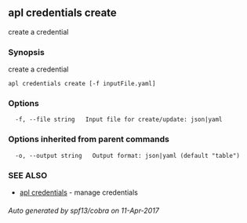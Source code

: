 ## apl credentials create

create a credential

### Synopsis


create a credential

```
apl credentials create [-f inputFile.yaml]
```

### Options

```
  -f, --file string   Input file for create/update: json|yaml
```

### Options inherited from parent commands

```
  -o, --output string   Output format: json|yaml (default "table")
```

### SEE ALSO
* [apl credentials](apl_credentials.md)	 - manage credentials

###### Auto generated by spf13/cobra on 11-Apr-2017
